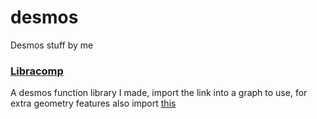# desmos
Desmos stuff by me

### [Libracomp](https://www.desmos.com/calculator/xivlq2vrgm)
A desmos function library I made, import the link into a graph to use, for extra geometry features also import [this](https://www.desmos.com/geometry/btw8t6quv0)
